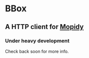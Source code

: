# BBox

## A HTTP client for [Mopidy](http://www.mopidy.com/)

### Under heavy development

Check back soon for more info.
